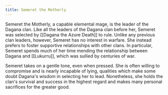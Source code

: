 ```yaml
---
title: Semeret the Motherly
---
```


Semeret the Motherly, a capable elemental mage, is the leader of the Dagana clan. Like all the leaders of the Dagana clan before her, Semeret was selected by [[Dagana the Azure Death]] to rule. Unlike any previous clan leaders, however, Semeret has no interest in warfare. She instead prefers to foster supportive relationships with other clans. In particular, Semeret spends much of her time mending the relationship between Dagana and [[Lukurru]], which was sullied by centuries of war.

Semeret takes on a gentle tone, even when pressed. She is often willing to compromise and is nearly incapable of lying, qualities which make some doubt Dagana's wisdom in selecting her to lead. Nonetheless, she holds the clan's survival and success in the highest regard and makes many personal sacrifices for the greater good.
